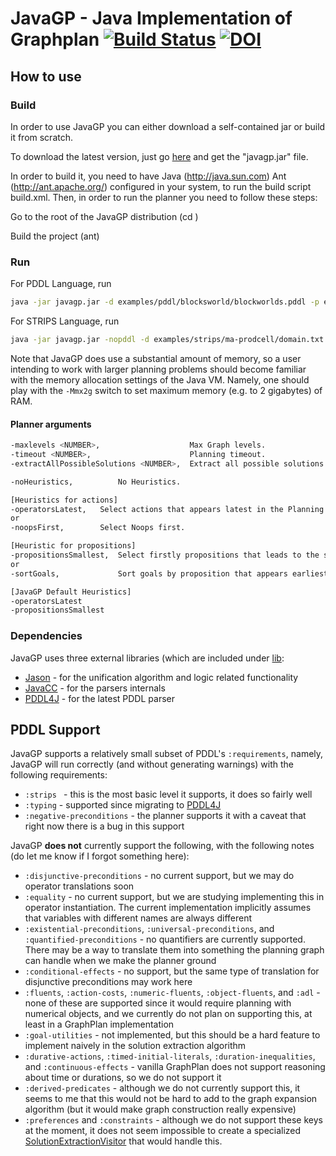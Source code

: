 # JavaGP - Java Implementation of Graphplan [![Build Status](https://travis-ci.org/pucrs-automated-planning/javagp.svg?branch=master)](https://travis-ci.org/pucrs-automated-planning/javagp) [![DOI](https://zenodo.org/badge/DOI/10.5281/zenodo.375665.svg)](https://doi.org/10.5281/zenodo.375665)


## How to use

### Build

In order to use JavaGP you can either download a self-contained jar or build it from scratch.

To download the latest version, just go [here](https://github.com/pucrs-automated-planning/javagp/releases/latest) and get the "javagp.jar" file.

In order to build it, you need to have Java (http://java.sun.com) Ant (http://ant.apache.org/) configured in your system, to run the build script build.xml. Then, in order to run the planner you need to follow these steps:

Go to the root of the JavaGP distribution (cd <JavaGP>)

Build the project (ant)

### Run
 
For PDDL Language, run
```bash
java -jar javagp.jar -d examples/pddl/blocksworld/blockworlds.pddl -p examples/pddl/blocksworld/pb1.pddl
```

For STRIPS Language, run 
```bash
java -jar javagp.jar -nopddl -d examples/strips/ma-prodcell/domain.txt -p examples/strips/ma-prodcell/problem.txt
```

Note that JavaGP does use a substantial amount of memory, so a user intending to work with larger planning problems should become familiar with the memory allocation settings of the Java VM. Namely, one should play with the ``-Mmx2g`` switch to set maximum memory (e.g.  to 2 gigabytes) of RAM. 

#### Planner arguments
```bash
-maxlevels <NUMBER>,	                Max Graph levels.
-timeout <NUMBER>,                      Planning timeout.
-extractAllPossibleSolutions <NUMBER>,  Extract all possible solutions with length up to <NUMBER> beyond optimal plan

-noHeuristics,			No Heuristics.

[Heuristics for actions]
-operatorsLatest,	Select actions that appears latest in the Planning Graph.
or
-noopsFirst, 		Select Noops first.

[Heuristic for propositions]
-propositionsSmallest,	Select firstly propositions that leads to the smallest set of resolvers.
or
-sortGoals,				Sort goals by proposition that appears earliest in the Planning Graph.

[JavaGP Default Heuristics]
-operatorsLatest
-propositionsSmallest
```

### Dependencies

JavaGP uses three external libraries (which are included under [lib](lib):
- [Jason](https://github.com/jason-lang/jason) - for the unification algorithm and logic related functionality
- [JavaCC](https://java.net/projects/javacc) - for the parsers internals
- [PDDL4J](https://github.com/pellierd/pddl4j) - for the latest PDDL parser

## PDDL Support

JavaGP supports a relatively small subset of PDDL's ``:requirements``, namely, JavaGP will run correctly (and without generating warnings) with the following requirements:

- ``:strips `` - this is the most basic level it supports, it does so fairly well
- ``:typing`` - supported since migrating to [PDDL4J](https://github.com/pellierd/pddl4j)
- ``:negative-preconditions`` - the planner supports it with a caveat that right now there is a bug in this support

JavaGP **does not** currently support the following, with the following notes (do let me know if I forgot something here):

- ``:disjunctive-preconditions`` - no current support, but we may do operator translations soon
- ``:equality`` -  no current support, but we are studying implementing this in operator instantiation. The current implementation implicitly assumes that variables with different names are always different 
- ``:existential-preconditions``, ``:universal-preconditions``, and ``:quantified-preconditions`` - no quantifiers are currently supported. There may be a way to translate them into something the planning graph can handle when we make the planner ground
- ``:conditional-effects`` - no support, but the same type of translation for disjunctive preconditions may work here
- ``:fluents``, ``:action-costs``, ``:numeric-fluents``, ``:object-fluents``, and ``:adl`` - none of these are supported since it would require planning with numerical objects, and we currently do not plan on supporting this, at least in a GraphPlan implementation
- ``:goal-utilities`` - not implemented, but this should be a hard feature to implement naively in the solution extraction algorithm
- ``:durative-actions``, ``:timed-initial-literals``, ``:duration-inequalities``, and ``:continuous-effects`` - vanilla GraphPlan does not support reasoning about time or durations, so we do not support it
- ``:derived-predicates`` -  although we do not currently support this, it seems to me that this would not be hard to add to the graph expansion algorithm (but it would make graph construction really expensive)
- ``:preferences`` and ``:constraints`` - although we do not support these keys at the moment, it does not seem impossible to create a specialized  [SolutionExtractionVisitor](src/graphplan/graph/algorithm/SolutionExtractionVisitor.java) that would handle this.

